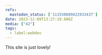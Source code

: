 ```yaml
---
refs:
  mastodon_status: ['111550689422933437']
date: 2023-12-09T13:27:19.686Z
media: ["42"]
tags:
  - label:webdev
---
```


<p>This site is just lovely! </p><p> </p>

